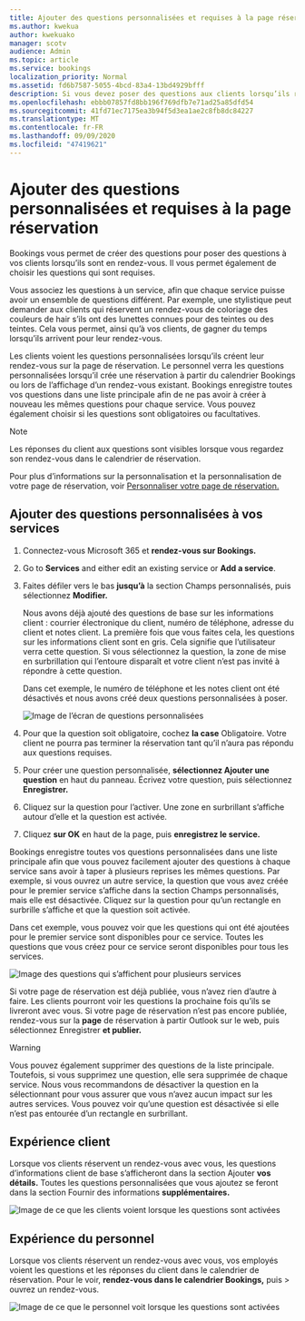 ```yaml
---
title: Ajouter des questions personnalisées et requises à la page réservation
ms.author: kwekua
author: kwekuako
manager: scotv
audience: Admin
ms.topic: article
ms.service: bookings
localization_priority: Normal
ms.assetid: fd6b7587-5055-4bcd-83a4-13bd4929bfff
description: Si vous devez poser des questions aux clients lorsqu’ils réservent un rendez-vous en ligne, vous pouvez ajouter des questions personnalisées et des questions requises à la page de réservation.
ms.openlocfilehash: ebbb07857fd8bb196f769dfb7e71ad25a85dfd54
ms.sourcegitcommit: 41fd71ec7175ea3b94f5d3ea1ae2c8fb8dc84227
ms.translationtype: MT
ms.contentlocale: fr-FR
ms.lasthandoff: 09/09/2020
ms.locfileid: "47419621"
---
```

# <a name="add-custom-and-required-questions-to-the-booking-page"></a>Ajouter des questions personnalisées et requises à la page réservation

Bookings vous permet de créer des questions pour poser des questions à vos clients lorsqu’ils sont en rendez-vous. Il vous permet également de choisir les questions qui sont requises.

Vous associez les questions à un service, afin que chaque service puisse avoir un ensemble de questions différent. Par exemple, une stylistique peut demander aux clients qui réservent un rendez-vous de coloriage des couleurs de hair s’ils ont des lunettes connues pour des teintes ou des teintes. Cela vous permet, ainsi qu’à vos clients, de gagner du temps lorsqu’ils arrivent pour leur rendez-vous.

Les clients voient les questions personnalisées lorsqu’ils créent leur rendez-vous sur la page de réservation. Le personnel verra les questions personnalisées lorsqu’il crée une réservation à partir du calendrier Bookings ou lors de l’affichage d’un rendez-vous existant. Bookings enregistre toutes vos questions dans une liste principale afin de ne pas avoir à créer à nouveau les mêmes questions pour chaque service. Vous pouvez également choisir si les questions sont obligatoires ou facultatives.

> [!NOTE]
> Les réponses du client aux questions sont visibles lorsque vous regardez son rendez-vous dans le calendrier de réservation.

Pour plus d’informations sur la personnalisation et la personnalisation de votre page de réservation, voir [Personnaliser votre page de réservation.](customize-booking-page.md)

## <a name="add-custom-questions-to-your-services"></a>Ajouter des questions personnalisées à vos services

1. Connectez-vous Microsoft 365 et **rendez-vous sur Bookings.**

1. Go to **Services** and either edit an existing service or **Add a service**.

1. Faites défiler vers le bas **jusqu’à** la section Champs personnalisés, puis sélectionnez **Modifier.**

   Nous avons déjà ajouté des questions de base sur les informations client : courrier électronique du client, numéro de téléphone, adresse du client et notes client. La première fois que vous faites cela, les questions sur les informations client sont en gris. Cela signifie que l’utilisateur verra cette question. Si vous sélectionnez la question, la zone de mise en surbrillation qui l’entoure disparaît et votre client n’est pas invité à répondre à cette question.

   Dans cet exemple, le numéro de téléphone et les notes client ont été désactivés et nous avons créé deux questions personnalisées à poser.

   ![Image de l’écran de questions personnalisées](../media/bookings-questions-custom-fields.png)

1. Pour que la question soit obligatoire, cochez **la case** Obligatoire. Votre client ne pourra pas terminer la réservation tant qu’il n’aura pas répondu aux questions requises.

1. Pour créer une question personnalisée, **sélectionnez Ajouter une question** en haut du panneau. Écrivez votre question, puis sélectionnez **Enregistrer.**

1. Cliquez sur la question pour l’activer. Une zone en surbrillant s’affiche autour d’elle et la question est activée.

1. Cliquez **sur OK** en haut de la page, puis **enregistrez le service.**

Bookings enregistre toutes vos questions personnalisées dans une liste principale afin que vous pouvez facilement ajouter des questions à chaque service sans avoir à taper à plusieurs reprises les mêmes questions. Par exemple, si vous ouvrez un autre service, la question que vous avez créée pour le premier service s’affiche dans la section Champs personnalisés, mais elle est désactivée. Cliquez sur la question pour qu’un rectangle en surbrille s’affiche et que la question soit activée.

Dans cet exemple, vous pouvez voir que les questions qui ont été ajoutées pour le premier service sont disponibles pour ce service. Toutes les questions que vous créez pour ce service seront disponibles pour tous les services.

   ![Image des questions qui s’affichent pour plusieurs services](../media/bookings-questions-services.png)

Si votre page de réservation est déjà publiée, vous n’avez rien d’autre à faire. Les clients pourront voir les questions la prochaine fois qu’ils se livreront avec vous. Si votre page de réservation n’est pas encore publiée, rendez-vous sur la **page** de réservation à partir Outlook sur le web, puis sélectionnez Enregistrer **et publier.**

> [!WARNING]
> Vous pouvez également supprimer des questions de la liste principale. Toutefois, si vous supprimez une question, elle sera supprimée de chaque service. Nous vous recommandons de désactiver la question en la sélectionnant pour vous assurer que vous n’avez aucun impact sur les autres services. Vous pouvez voir qu’une question est désactivée si elle n’est pas entourée d’un rectangle en surbrillant.

## <a name="customer-experience"></a>Expérience client

Lorsque vos clients réservent un rendez-vous avec vous, les questions d’informations client de base s’afficheront dans la section Ajouter **vos détails.** Toutes les questions personnalisées que vous ajoutez se feront dans la section Fournir des informations **supplémentaires.**

![Image de ce que les clients voient lorsque les questions sont activées](../media/bookings-questions-customer.png)

## <a name="staff-experience"></a>Expérience du personnel

Lorsque vos clients réservent un rendez-vous avec vous, vos employés voient les questions et les réponses du client dans le calendrier de réservation. Pour le voir, **rendez-vous dans le calendrier Bookings,** puis \>  ouvrez un rendez-vous.

![Image de ce que le personnel voit lorsque les questions sont activées](../media/bookings-questions-staff.png)
